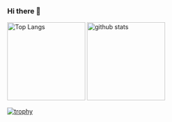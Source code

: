 ### Hi there 👋

<!--
**design000snowlof/design000snowlof** is a ✨ _special_ ✨ repository because its `README.md` (this file) appears on your GitHub profile.

Here are some ideas to get you started:

- 🔭 I’m currently working on ...
- 🌱 I’m currently learning ...
- 👯 I’m looking to collaborate on ...
- 🤔 I’m looking for help with ...
- 💬 Ask me about ...
- 📫 How to reach me: ...
- 😄 Pronouns: ...
- ⚡ Fun fact: ...
-->

<p align="left"> 
  <img alt="Top Langs" height="180px" src="https://github-readme-stats.vercel.app/api/top-langs/?username=design000snowlof&layout=compact&bg_color=FAF4E680" />
  <img alt="github stats" height="180px" src="https://github-readme-stats.vercel.app/api?username=design000snowlof&theme=tokyonight&show_icons=true" />
</p>

[![trophy](https://github-profile-trophy.vercel.app/?username=design000snowlof&theme=tokyonight&column=7
)](https://github.com/ryo-ma/github-profile-trophy)

